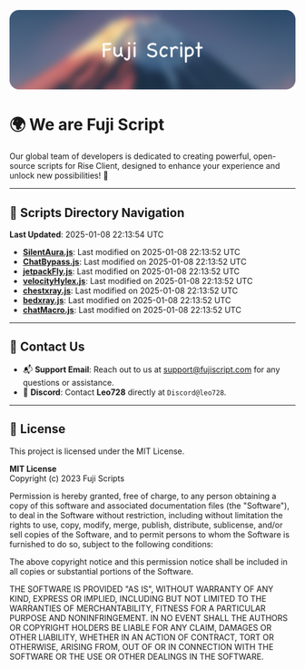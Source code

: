 ![Banner](.github/b.webp)

# 🌍 **We are Fuji Script**

Our global team of developers is dedicated to creating powerful, open-source scripts for Rise Client, designed to enhance your experience and unlock new possibilities! 🌟

---
<!-- SCRIPTS_NAVIGATION_START -->
## 📂 **Scripts Directory Navigation**

**Last Updated**: 2025-01-08 22:13:54 UTC

- **[SilentAura.js](scripts/SilentAura.js)**: Last modified on 2025-01-08 22:13:52 UTC
- **[ChatBypass.js](scripts/ChatBypass.js)**: Last modified on 2025-01-08 22:13:52 UTC
- **[jetpackFly.js](scripts/jetpackFly.js)**: Last modified on 2025-01-08 22:13:52 UTC
- **[velocityHylex.js](scripts/velocityHylex.js)**: Last modified on 2025-01-08 22:13:52 UTC
- **[chestxray.js](scripts/chestxray.js)**: Last modified on 2025-01-08 22:13:52 UTC
- **[bedxray.js](scripts/bedxray.js)**: Last modified on 2025-01-08 22:13:52 UTC
- **[chatMacro.js](scripts/chatMacro.js)**: Last modified on 2025-01-08 22:13:52 UTC

<!-- SCRIPTS_NAVIGATION_END -->

---

## 💬 **Contact Us**  
- 📬 **Support Email**: Reach out to us at [support@fujiscript.com](mailto:support@fujiscript.com) for any questions or assistance.  
- 💬 **Discord**: Contact **Leo728** directly at `Discord@leo728`.

---

## 📜 **License**

This project is licensed under the MIT License.  

**MIT License**  
Copyright (c) 2023 Fuji Scripts  

Permission is hereby granted, free of charge, to any person obtaining a copy of this software and associated documentation files (the "Software"), to deal in the Software without restriction, including without limitation the rights to use, copy, modify, merge, publish, distribute, sublicense, and/or sell copies of the Software, and to permit persons to whom the Software is furnished to do so, subject to the following conditions:  

The above copyright notice and this permission notice shall be included in all copies or substantial portions of the Software.  

THE SOFTWARE IS PROVIDED "AS IS", WITHOUT WARRANTY OF ANY KIND, EXPRESS OR IMPLIED, INCLUDING BUT NOT LIMITED TO THE WARRANTIES OF MERCHANTABILITY, FITNESS FOR A PARTICULAR PURPOSE AND NONINFRINGEMENT. IN NO EVENT SHALL THE AUTHORS OR COPYRIGHT HOLDERS BE LIABLE FOR ANY CLAIM, DAMAGES OR OTHER LIABILITY, WHETHER IN AN ACTION OF CONTRACT, TORT OR OTHERWISE, ARISING FROM, OUT OF OR IN CONNECTION WITH THE SOFTWARE OR THE USE OR OTHER DEALINGS IN THE SOFTWARE.  
